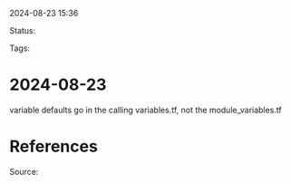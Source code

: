 2024-08-23 15:36

Status:

Tags:

# 2024-08-23
variable defaults go in the calling variables.tf, not the module_variables.tf


# References
Source: 